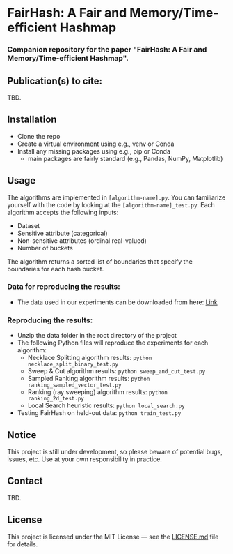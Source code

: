 # FairHash: A Fair and Memory/Time-efficient Hashmap

### Companion repository for the paper "FairHash: A Fair and Memory/Time-efficient Hashmap". 



## Publication(s) to cite:
TBD.



## Installation
- Clone the repo
- Create a virtual environment using e.g., venv or Conda
- Install any missing packages using e.g., pip or Conda
  - main packages are fairly standard (e.g., Pandas, NumPy, Matplotlib)

## Usage
The algorithms are implemented in `[algorithm-name].py`. You can familiarize yourself with the code by looking at the `[algorithm-name]_test.py`. Each algorithm accepts the following inputs:
- Dataset
- Sensitive attribute (categorical)
- Non-sensitive attributes (ordinal real-valued)
- Number of buckets

The algorithm returns a sorted list of boundaries that specify the boundaries for each hash bucket.

### Data for reproducing the results:
- The data used in our experiments can be downloaded from here: [Link]([https://drive.google.com/file/d/1vJztJVfEh3Rf5QpPBmmyTB55FIY9Z-Ci/view?usp=sharing](https://drive.google.com/file/d/1qG9NC_6HGRbmK3-gEYK-6XijJNfHPgMy/view?usp=sharing)) 

### Reproducing the results:
- Unzip the data folder in the root directory of the project
- The following Python files will reproduce the experiments for each algorithm:
  - Necklace Splitting algorithm results: `python necklace_split_binary_test.py`
  - Sweep & Cut algorithm results: `python sweep_and_cut_test.py`
  - Sampled Ranking algorithm results: `python ranking_sampled_vector_test.py`
  - Ranking (ray sweeping) algorithm results: `python ranking_2d_test.py`
  - Local Search heuristic results: `python local_search.py`
- Testing FairHash on held-out data: `python train_test.py`

## Notice
This project is still under development, so please beware of potential bugs, issues, etc. Use at your own responsibility in practice.

## Contact
TBD.
<!---Feel free to contact the authors or leave an issue in case of any complications. We will try to respond as soon as possible.-->

## License

This project is licensed under the MIT License &mdash; see the [LICENSE.md](LICENSE.md) file for details.

<!---<p align="center"><img width="20%" src="https://www.cs.uic.edu/~indexlab/imgs/InDeXLab2.gif"></p>-->

